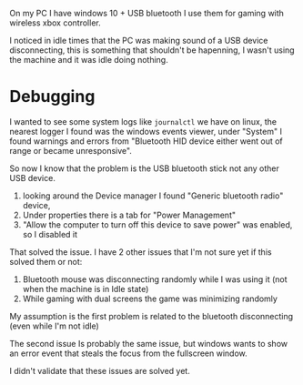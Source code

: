 
On my PC I have windows 10 + USB bluetooth I use them for gaming with wireless xbox controller.

I noticed in idle times that the PC was making sound of a USB device disconnecting, this is something that shouldn't be hapenning, I wasn't using the machine and it was idle doing nothing.

# Debugging

I wanted to see some system logs like `journalctl` we have on linux, the nearest logger I found was the windows events viewer, under "System" I found warnings and errors from "Bluetooth HID device either went out of range or became unresponsive".

So now I know that the problem is the USB bluetooth stick not any other USB device.

1. looking around the Device manager I found "Generic bluetooth radio" device,
1. Under properties there is a tab for "Power Management"
1. "Allow the computer to turn off this device to save power" was enabled, so I disabled it


That solved the issue. I have 2 other issues that I'm not sure yet if this solved them or not:

1. Bluetooth mouse was disconnecting randomly while I was using it (not when the machine is in Idle state)
1. While gaming with dual screens the game was minimizing randomly

My assumption is the first problem is related to the bluetooth disconnecting (even while I'm not idle)

The second issue Is probably the same issue, but windows wants to show an error event that steals the focus from the fullscreen window.

I didn't validate that these issues are solved yet.

